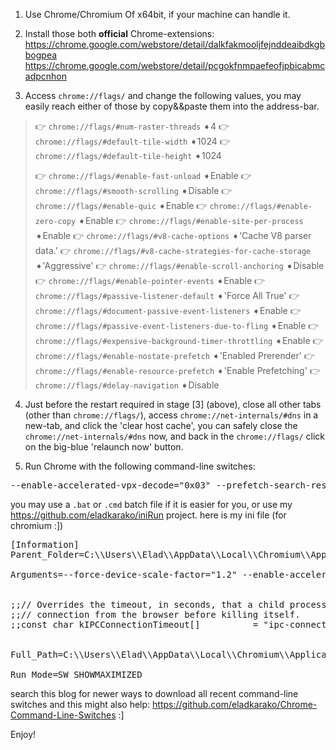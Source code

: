 1. Use Chrome/Chromium Of x64bit, if your machine can handle it.

2. Install those both <strong>official</strong> Chrome-extensions:
<a href="https://chrome.google.com/webstore/detail/dalkfakmooljfejnddeaibdkgbbogpea" target="_blank">https://chrome.google.com/webstore/detail/dalkfakmooljfejnddeaibdkgbbogpea</a>
<a href="https://chrome.google.com/webstore/detail/pcgokfnmpaefeofjpbicabmcadpcnhon" target="_blank">https://chrome.google.com/webstore/detail/pcgokfnmpaefeofjpbicabmcadpcnhon</a>

3. Access <code>chrome&#x003A;&#x002F;&#x002F;flags/</code> and change the following values,
you may easily reach either of those by copy&&paste them into the address-bar.
<blockquote code-like>
&#x1f449; <code>chrome://flags/#num-raster-threads</code>  ➧4
&#x1f449; <code>chrome://flags/#default-tile-width</code>  ➧1024
&#x1f449; <code>chrome://flags/#default-tile-height</code> ➧1024

&#x1f449; <code>chrome://flags/#enable-fast-unload</code>  ➧Enable
&#x1f449; <code>chrome://flags/#smooth-scrolling</code>    ➧Disable
&#x1f449; <code>chrome://flags/#enable-quic</code>         ➧Enable
&#x1f449; <code>chrome://flags/#enable-zero-copy</code>    ➧Enable
&#x1f449; <code>chrome://flags/#enable-site-per-process</code>  ➧Enable
&#x1f449; <code>chrome://flags/#v8-cache-options</code>    ➧'Cache V8 parser data.'
&#x1f449; <code>chrome://flags/#v8-cache-strategies-for-cache-storage</code>   
 ➧'Aggressive'
&#x1f449; <code>chrome://flags/#enable-scroll-anchoring</code>  ➧Disable
&#x1f449; <code>chrome://flags/#enable-pointer-events</code>    ➧Enable
&#x1f449; <code>chrome://flags/#passive-listener-default</code> ➧'Force All True'
&#x1f449; <code>chrome://flags/#document-passive-event-listeners</code>  ➧Enable
&#x1f449; <code>chrome://flags/#passive-event-listeners-due-to-fling</code>  ➧Enable
&#x1f449; <code>chrome://flags/#expensive-background-timer-throttling</code>  ➧Enable
&#x1f449; <code>chrome://flags/#enable-nostate-prefetch</code>  ➧'Enabled Prerender'
&#x1f449; <code>chrome://flags/#enable-resource-prefetch</code>  ➧'Enable Prefetching'
&#x1f449; <code>chrome://flags/#delay-navigation</code>          ➧Disable
</blockquote>

4. Just before the restart required in stage [3] (above),
close all other tabs (other than <code>chrome&#x003A;&#x002F;&#x002F;flags/</code>),
access <code>chrome&#x003A;&#x002F;&#x002F;net-internals/#dns</code> in a new-tab, and click the 'clear host cache', you can safely close the <code>chrome&#x003A;&#x002F;&#x002F;net-internals/#dns</code> now, and back in the <code>chrome&#x003A;&#x002F;&#x002F;flags/</code> click on the big-blue 'relaunch now' button.

5. Run Chrome with the following command-line switches:
<pre>
--enable-accelerated-vpx-decode="0x03" --prefetch-search-results --disable-pinch --disable-in-process-stack-traces --enable-tcp-fastopen --enable-threaded-compositing --enable-gpu-scheduler --use-double-buffering --enable-hardware-overlays --enable-partial-raster --disable-speech-api --ipc-connection-timeout="90"  --enable-gpu-memory-buffer-compositor-resources --enable-gpu-memory-buffer-video-frames --enable-native-gpu-memory-buffers --disable-payment-request --disable-3d-apis --disable-logging --disable-presentation-api --enable-rgba-4444-textures --v8-cache-options="data" --v8-cache-strategies-for-cache-storage="aggressive"
</pre>
you may use a <code>.bat</code> or <code>.cmd</code> batch file if it is easier for you,
or use my <a href="https://github.com/eladkarako/iniRun">https://github.com/eladkarako/iniRun</a> project.
here is my ini file (for chromium :])

<pre>
[Information]
Parent_Folder=C:\\Users\\Elad\\AppData\\Local\\Chromium\\Application

Arguments=--force-device-scale-factor="1.2" --enable-accelerated-vpx-decode="0x03" --allow-outdated-plugins --ppapi-flash-path="C:\\Windows\\System32\\Macromed\\Flash\\PEPFLA~1.DLL" --ppapi-flash-version="24.0.0.221" --prefetch-search-results --enable-lcd-text --enable-font-antialiasing=1 --ppapi-antialiased-text-enabled=1 --no-referrers --reduced-referrer-granularity --force-ui-direction=ltr --enable-pepper-testing --keep-alive-for-test --disable-pinch --ipc-connection-timeout="90" --disable-hang-monitor --disable-in-process-stack-traces --enable-tcp-fastopen --enable-threaded-compositing --enable-grouped-history --ash-md=enabled --material-design-ink-drop-animation-speed="fast" --show-md-login --top-chrome-md="material" --secondary-ui-md="material" --enable-gpu-scheduler --show-md-login --disable-md-oobe --use-double-buffering --desktop-window-1080p --enable-hardware-overlays --enable-partial-raster --disable-speech-api --enable-gpu-memory-buffer-compositor-resources --enable-gpu-memory-buffer-video-frames --enable-native-gpu-memory-buffers --disable-payment-request --disable-3d-apis --disable-logging --disable-presentation-api --enable-rgba-4444-textures --v8-cache-options="data" --v8-cache-strategies-for-cache-storage="aggressive" --enable-threaded-compositing --no-referrers


;;// Overrides the timeout, in seconds, that a child process waits for a
;;// connection from the browser before killing itself.
;;const char kIPCConnectionTimeout[]          = "ipc-connection-timeout";


Full_Path=C:\\Users\\Elad\\AppData\\Local\\Chromium\\Application\\chrome.exe

Run_Mode=SW_SHOWMAXIMIZED
</pre>

search this blog for newer ways to download all recent command-line switches and this might also help: <a href="https://github.com/eladkarako/Chrome-Command-Line-Switches">https://github.com/eladkarako/Chrome-Command-Line-Switches</a> :]


Enjoy!